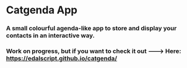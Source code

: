 # Catgenda App

### A small colourful agenda-like app to store and display your contacts in an interactive way.


### Work on progress, but if you want to check it out ---> Here: https://edalscript.github.io/catgenda/
